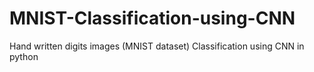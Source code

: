 # MNIST-Classification-using-CNN
Hand written digits images (MNIST dataset) Classification using CNN in python
